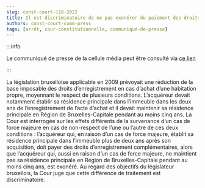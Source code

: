 ```yaml
---   
slug: const-court-118-2022
title: Il est discriminatoire de ne pas exonérer du paiement des droits d’enregistrement complémentaires l’acquéreur d’un immeuble à Bruxelles qui, en raison d’un cas de force majeure, s’installe dans celui-ci plus de deux ans après l’achat
authors: const-court-comm-press
tags: [arrêt, cour-constitutionnelle, communiqué-de-presse]
---
```


:::info

Le communiqué de presse de la cellule média peut être consulté via [ce lien](https://www.const-court.be/public/f/2022/2022-118f-info.pdf) 

:::

La législation bruxelloise applicable en 2009 prévoyait une réduction de la base imposable des droits d’enregistrement en cas d’achat d’une habitation propre, moyennant le respect de plusieurs conditions. L’acquéreur devait notamment établir sa résidence principale dans l’immeuble dans les deux ans de l’enregistrement de l’acte d’achat et il devait maintenir sa résidence principale en Région de Bruxelles-Capitale pendant au moins cinq ans.La Cour est interrogée sur les effets différents de la survenance d’un cas de force majeure en cas de non-respect de l’une ou l’autre de ces deux conditions : l’acquéreur qui, en raison d’un cas de force majeure, établit sa résidence principale dans l’immeuble plus de deux ans après son acquisition, doit payer des droits d’enregistrement complémentaires, alors que l’acquéreur qui, aussi en raison d’un cas de force majeure, ne maintient pas sa résidence principale en Région de Bruxelles-Capitale pendant au moins cinq ans, est exonéré. Au regard des objectifs du législateur bruxellois, la Cour juge que cette différence de traitement est discriminatoire.

